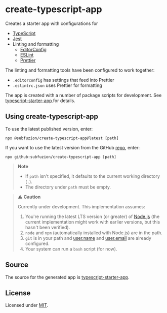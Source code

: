 # create-typescript-app

Creates a starter app with configurations for

* [TypeScript](https://typescriptlang.org/)
* [Jest](https://jestjs.io/)
* Linting and formatting
  * [EditorConfig](https://editorconfig.org/)
  * [ESLint](https://eslint.org/)
  * [Prettier](https://prettier.io/)

The linting and formatting tools have been configured to  work together:

* `.editorconfig` has settings that feed into Prettier
* `.eslintrc.json` uses Prettier for formatting

The app is created with a number of package scripts for development. See
[typescript-starter-app
](https://github.com/subfuzion/typescript-starter-app#development)
for details.

## Using create-typescript-app

To use the latest published version, enter:

```
npx @subfuzion/create-typescript-app@latest [path]
```

If you want to use the latest version from the GitHub
[repo](https://github.com/subfuzion/create-typescript-app), enter:

```
npx github:subfuzion/create-typescript-app [path]
```

> **Note**
> 
> - If `path` isn't specified, it defaults to the current working directory (`.`).
> - The directory under `path` must be empty. 

> ⚠️ **Caution**
> 
> Currently under development. This implementation assumes:
> 
> 1. You're running the latest LTS version (or greater) of
>    [Node.js](https://nodejs.org/en/download) (the current implementation might
>    work with earlier versions, but this hasn't been verified).
> 2. `node` and `npm` (automatically installed with Node.js) are in the path.
> 3. `git` is in your path and
>     [user.name](https://docs.github.com/en/get-started/getting-started-with-git/setting-your-username-in-git#setting-your-git-username-for-every-repository-on-your-computer)
>     and
>     [user.email](https://docs.github.com/en/account-and-profile/setting-up-and-managing-your-personal-account-on-github/managing-email-preferences/setting-your-commit-email-address#setting-your-email-address-for-every-repository-on-your-computer)
>     are already configured.
> 4. Your system can run a `bash` script (for now).

## Source

The source for the generated app is [typescript-starter-app](https://github.com/subfuzion/typescript-starter-app).

## License

Licensed under [MIT](./LICENSE).
